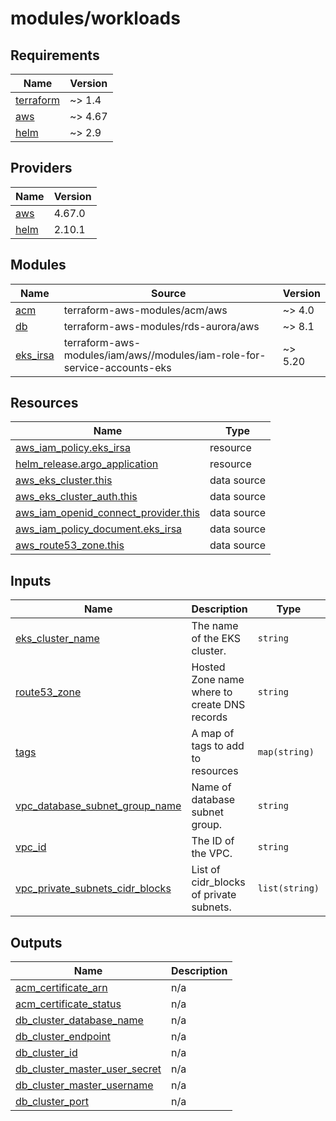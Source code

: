# modules/workloads

<!-- BEGINNING OF PRE-COMMIT-TERRAFORM DOCS HOOK -->
## Requirements

| Name | Version |
|------|---------|
| <a name="requirement_terraform"></a> [terraform](#requirement\_terraform) | ~> 1.4 |
| <a name="requirement_aws"></a> [aws](#requirement\_aws) | ~> 4.67 |
| <a name="requirement_helm"></a> [helm](#requirement\_helm) | ~> 2.9 |

## Providers

| Name | Version |
|------|---------|
| <a name="provider_aws"></a> [aws](#provider\_aws) | 4.67.0 |
| <a name="provider_helm"></a> [helm](#provider\_helm) | 2.10.1 |

## Modules

| Name | Source | Version |
|------|--------|---------|
| <a name="module_acm"></a> [acm](#module\_acm) | terraform-aws-modules/acm/aws | ~> 4.0 |
| <a name="module_db"></a> [db](#module\_db) | terraform-aws-modules/rds-aurora/aws | ~> 8.1 |
| <a name="module_eks_irsa"></a> [eks\_irsa](#module\_eks\_irsa) | terraform-aws-modules/iam/aws//modules/iam-role-for-service-accounts-eks | ~> 5.20 |

## Resources

| Name | Type |
|------|------|
| [aws_iam_policy.eks_irsa](https://registry.terraform.io/providers/hashicorp/aws/latest/docs/resources/iam_policy) | resource |
| [helm_release.argo_application](https://registry.terraform.io/providers/hashicorp/helm/latest/docs/resources/release) | resource |
| [aws_eks_cluster.this](https://registry.terraform.io/providers/hashicorp/aws/latest/docs/data-sources/eks_cluster) | data source |
| [aws_eks_cluster_auth.this](https://registry.terraform.io/providers/hashicorp/aws/latest/docs/data-sources/eks_cluster_auth) | data source |
| [aws_iam_openid_connect_provider.this](https://registry.terraform.io/providers/hashicorp/aws/latest/docs/data-sources/iam_openid_connect_provider) | data source |
| [aws_iam_policy_document.eks_irsa](https://registry.terraform.io/providers/hashicorp/aws/latest/docs/data-sources/iam_policy_document) | data source |
| [aws_route53_zone.this](https://registry.terraform.io/providers/hashicorp/aws/latest/docs/data-sources/route53_zone) | data source |

## Inputs

| Name | Description | Type | Default | Required |
|------|-------------|------|---------|:--------:|
| <a name="input_eks_cluster_name"></a> [eks\_cluster\_name](#input\_eks\_cluster\_name) | The name of the EKS cluster. | `string` | n/a | yes |
| <a name="input_route53_zone"></a> [route53\_zone](#input\_route53\_zone) | Hosted Zone name where to create DNS records | `string` | n/a | yes |
| <a name="input_tags"></a> [tags](#input\_tags) | A map of tags to add to resources | `map(string)` | n/a | yes |
| <a name="input_vpc_database_subnet_group_name"></a> [vpc\_database\_subnet\_group\_name](#input\_vpc\_database\_subnet\_group\_name) | Name of database subnet group. | `string` | n/a | yes |
| <a name="input_vpc_id"></a> [vpc\_id](#input\_vpc\_id) | The ID of the VPC. | `string` | n/a | yes |
| <a name="input_vpc_private_subnets_cidr_blocks"></a> [vpc\_private\_subnets\_cidr\_blocks](#input\_vpc\_private\_subnets\_cidr\_blocks) | List of cidr\_blocks of private subnets. | `list(string)` | n/a | yes |

## Outputs

| Name | Description |
|------|-------------|
| <a name="output_acm_certificate_arn"></a> [acm\_certificate\_arn](#output\_acm\_certificate\_arn) | n/a |
| <a name="output_acm_certificate_status"></a> [acm\_certificate\_status](#output\_acm\_certificate\_status) | n/a |
| <a name="output_db_cluster_database_name"></a> [db\_cluster\_database\_name](#output\_db\_cluster\_database\_name) | n/a |
| <a name="output_db_cluster_endpoint"></a> [db\_cluster\_endpoint](#output\_db\_cluster\_endpoint) | n/a |
| <a name="output_db_cluster_id"></a> [db\_cluster\_id](#output\_db\_cluster\_id) | n/a |
| <a name="output_db_cluster_master_user_secret"></a> [db\_cluster\_master\_user\_secret](#output\_db\_cluster\_master\_user\_secret) | n/a |
| <a name="output_db_cluster_master_username"></a> [db\_cluster\_master\_username](#output\_db\_cluster\_master\_username) | n/a |
| <a name="output_db_cluster_port"></a> [db\_cluster\_port](#output\_db\_cluster\_port) | n/a |
<!-- END OF PRE-COMMIT-TERRAFORM DOCS HOOK -->
